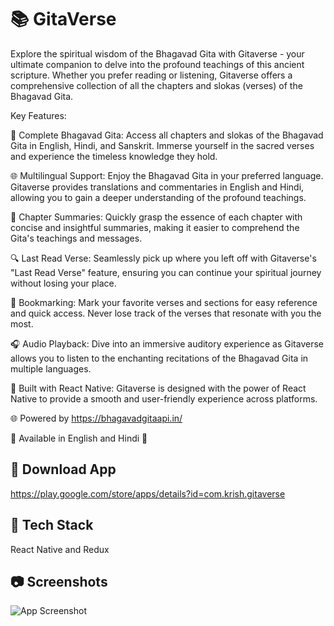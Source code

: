 
# 📚 GitaVerse


Explore the spiritual wisdom of the Bhagavad Gita with Gitaverse - your ultimate companion to delve into the profound teachings of this ancient scripture. Whether you prefer reading or listening, Gitaverse offers a comprehensive collection of all the chapters and slokas (verses) of the Bhagavad Gita.

Key Features:

📖 Complete Bhagavad Gita: Access all chapters and slokas of the Bhagavad Gita in English, Hindi, and Sanskrit. Immerse yourself in the sacred verses and experience the timeless knowledge they hold.

🌐 Multilingual Support: Enjoy the Bhagavad Gita in your preferred language. Gitaverse provides translations and commentaries in English and Hindi, allowing you to gain a deeper understanding of the profound teachings.

📜 Chapter Summaries: Quickly grasp the essence of each chapter with concise and insightful summaries, making it easier to comprehend the Gita's teachings and messages.

🔍 Last Read Verse: Seamlessly pick up where you left off with Gitaverse's "Last Read Verse" feature, ensuring you can continue your spiritual journey without losing your place.

🔖 Bookmarking: Mark your favorite verses and sections for easy reference and quick access. Never lose track of the verses that resonate with you the most.

🎧 Audio Playback: Dive into an immersive auditory experience as Gitaverse allows you to listen to the enchanting recitations of the Bhagavad Gita in multiple languages.

📱 Built with React Native: Gitaverse is designed with the power of React Native to provide a smooth and user-friendly experience across platforms.

🌐 Powered by https://bhagavadgitaapi.in/


🌟 Available in English and Hindi 🌟



## 🚀 Download App

https://play.google.com/store/apps/details?id=com.krish.gitaverse


## 🚧 Tech Stack

React Native and Redux

## 📷 Screenshots

![App Screenshot](https://res.cloudinary.com/dqrjubxh3/image/upload/v1690006388/Portfolio%20Data/Untitled_design_m0uvnf.png)



